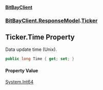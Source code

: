#### [BitBayClient](./index.md 'index')
### [BitBayClient.ResponseModel](./BitBayClient-ResponseModel.md 'BitBayClient.ResponseModel').[Ticker](./BitBayClient-ResponseModel-Ticker.md 'BitBayClient.ResponseModel.Ticker')
## Ticker.Time Property
Data update time (Unix).  
```csharp
public long Time { get; set; }
```
#### Property Value
[System.Int64](https://docs.microsoft.com/en-us/dotnet/api/System.Int64 'System.Int64')  
